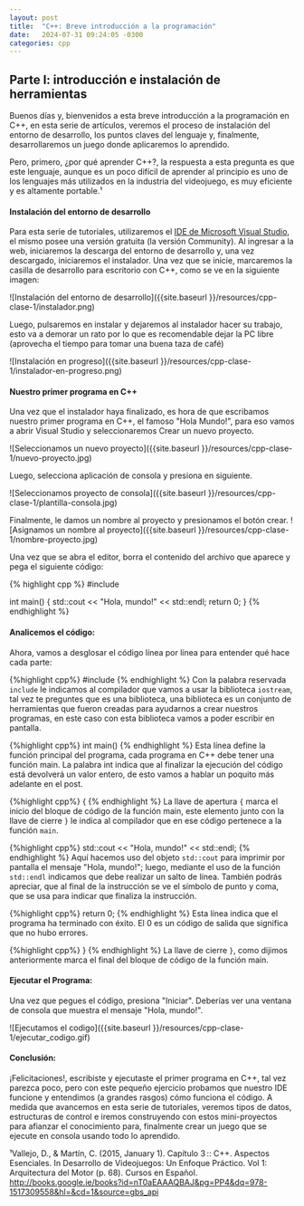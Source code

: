 ```yaml
---
layout: post
title:  "C++: Breve introducción a la programación"
date:   2024-07-31 09:24:05 -0300
categories: cpp
---
```



## Parte I: introducción e instalación de herramientas
Buenos días y, bienvenidos a esta breve introducción a la programación en C++, en esta serie de artículos, veremos el proceso de instalación del entorno de desarrollo, los puntos claves del lenguaje y, finalmente, desarrollaremos un juego donde aplicaremos lo aprendido.


Pero, primero, ¿por qué aprender C++?, la respuesta a esta pregunta es que este lenguaje, aunque es un poco difícil de aprender al principio es uno de los lenguajes más utilizados en la industria del videojuego, es muy eficiente y es altamente portable.¹


#### Instalación del entorno de desarrollo
Para esta serie de tutoriales, utilizaremos el [IDE de Microsoft Visual Studio][IDE-VS], el mismo posee una versión gratuita (la versión Community).
Al ingresar a la web, iniciaremos la descarga del entorno de desarrollo y, una vez descargado, iniciaremos el instalador.
Una vez que se inicie, marcaremos la casilla de desarrollo para escritorio con C++, como se ve en la siguiente imagen:


![Instalación del entorno de desarrollo]({{site.baseurl }}/resources/cpp-clase-1/instalador.png)


Luego, pulsaremos en instalar y dejaremos al instalador hacer su trabajo, esto va a demorar un rato por lo que es recomendable dejar la PC libre (aprovecha el tiempo para tomar una buena taza de café)


![Instalación en progreso]({{site.baseurl }}/resources/cpp-clase-1/instalador-en-progreso.png)


#### Nuestro primer programa en C++
Una vez que el instalador haya finalizado, es hora de que escribamos nuestro primer programa en C++, el famoso "Hola Mundo!", para eso vamos a abrir Visual Studio y seleccionaremos Crear un nuevo proyecto.


![Seleccionamos un nuevo proyecto]({{site.baseurl }}/resources/cpp-clase-1/nuevo-proyecto.jpg)


Luego, selecciona aplicación de consola y presiona en siguiente.


![Seleccionamos proyecto de consola]({{site.baseurl }}/resources/cpp-clase-1/plantilla-consola.jpg)


Finalmente, le damos un nombre al proyecto y presionamos el botón crear.
![Asignamos un nombre al proyecto]({{site.baseurl }}/resources/cpp-clase-1/nombre-proyecto.jpg)


Una vez que se abra el editor, borra el contenido del archivo que aparece y pega el siguiente código:


{% highlight cpp %}
#include <iostream>


int main() {
    std::cout << "Hola, mundo!" << std::endl;
    return 0;
}
{% endhighlight %}


#### Analicemos el código:


Ahora, vamos a desglosar el código línea por línea para entender qué hace cada parte:


{%highlight cpp%}
#include <iostream>
{% endhighlight %}
Con la palabra reservada `include` le indicamos al compilador que vamos a usar la biblioteca `iostream`, tal vez te preguntes que es una biblioteca, una biblioteca es un conjunto de herramientas que fueron creadas para ayudarnos a crear nuestros programas, en este caso con esta biblioteca vamos a poder escribir en pantalla.


{%highlight cpp%}
int main()
{% endhighlight %}
Esta línea define la función principal del programa, cada programa en C++ debe tener una función main. La palabra int indica que al finalizar la ejecución del código está devolverá un valor entero, de esto vamos a hablar un poquito más adelante en el post.


{%highlight cpp%}
{
{% endhighlight %}
La llave de apertura `{` marca el inicio del bloque de código de la función main, este elemento junto con la llave de cierre `}` le indica al compilador que en ese código pertenece a la función `main`.


{%highlight cpp%}
std::cout << "Hola, mundo!" << std::endl;
{% endhighlight %}
Aquí hacemos uso del objeto `std::cout` para imprimir por pantalla el mensaje "Hola, mundo!"; luego, mediante el uso de la función `std::endl` indicamos que debe realizar un salto de línea. También podrás apreciar, que al final de la instrucción se ve el símbolo de punto y coma, que se usa para indicar que finaliza la instrucción.


{%highlight cpp%}
return 0;
{% endhighlight %}
Esta línea indica que el programa ha terminado con éxito. El 0 es un código de salida que significa que no hubo errores.


{%highlight cpp%}
}
{% endhighlight %}
La llave de cierre `}`, como dijimos anteriormente marca el final del bloque de código de la función main.




#### Ejecutar el Programa:


Una vez que pegues el código, presiona "Iniciar". Deberías ver una ventana de consola que muestra el mensaje "Hola, mundo!".


![Ejecutamos el codigo]({{site.baseurl }}/resources/cpp-clase-1/ejecutar_codigo.gif)


#### Conclusión:
¡Felicitaciones!, escribiste y ejecutaste el primer  programa en C++, tal vez parezca poco, pero con este pequeño ejercicio probamos que nuestro IDE funcione y entendimos (a grandes rasgos) cómo funciona el código.
A medida que avancemos en esta serie de tutoriales, veremos tipos de datos, estructuras de control e iremos construyendo con estos mini-proyectos para afianzar el conocimiento para, finalmente crear un juego que se ejecute en consola usando todo lo aprendido.


¹Vallejo, D., & Martín, C. (2015, January 1). Capítulo 3 :: C++. Aspectos Esenciales. In Desarrollo de Videojuegos: Un Enfoque Práctico. Vol 1: Arquitectura del Motor (p. 68). Cursos en Español. http://books.google.ie/books?id=nT0aEAAAQBAJ&pg=PP4&dq=978-1517309558&hl=&cd=1&source=gbs_api

[IDE-VS]: https://visualstudio.microsoft.com/es/vs/community/
